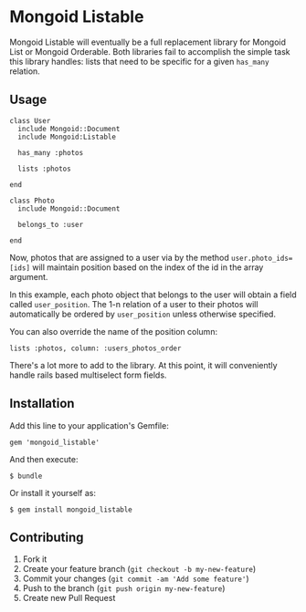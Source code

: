 # Mongoid Listable

Mongoid Listable will eventually be a full replacement library for Mongoid List or Mongoid Orderable. Both 
libraries fail to accomplish the simple task this library handles: lists that need to be specific for a given `has_many`
relation.

## Usage

    class User
      include Mongoid::Document
      include Mongoid:Listable
    
      has_many :photos
      
      lists :photos
    
    end
    
    class Photo
      include Mongoid::Document
      
      belongs_to :user
    
    end
    
Now, photos that are assigned to a user via by the method `user.photo_ids=[ids]` will maintain position based on the index
of the id in the array argument.

In this example, each photo object that belongs to the user will obtain a field called `user_position`. The 1-n relation of 
a user to their photos will automatically be ordered by `user_position` unless otherwise specified. 

You can also override the name of the position column:

    lists :photos, column: :users_photos_order

There's a lot more to add to the library. At this point, it will conveniently handle rails based multiselect form fields.  

## Installation

Add this line to your application's Gemfile:

    gem 'mongoid_listable'

And then execute:

    $ bundle

Or install it yourself as:

    $ gem install mongoid_listable

## Contributing

1. Fork it
2. Create your feature branch (`git checkout -b my-new-feature`)
3. Commit your changes (`git commit -am 'Add some feature'`)
4. Push to the branch (`git push origin my-new-feature`)
5. Create new Pull Request
